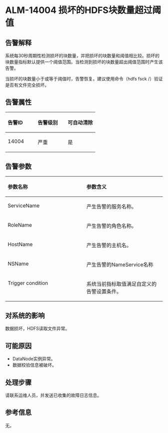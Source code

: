 # ALM-14004 损坏的HDFS块数量超过阈值<a name="ZH-CN_TOPIC_0174499350"></a>

## 告警解释<a name="zh-cn_topic_0093195050_zh-cn_topic_0035998724_section31497787"></a>

系统每30秒周期性检测损坏的块数量，并把损坏的块数量和阈值相比较。损坏的块数量指标默认提供一个阈值范围。当检测到损坏的块数量超出阈值范围时产生该告警。

当损坏的块数量小于或等于阈值时，告警恢复。建议使用命令（hdfs fsck /）验证是否有文件完全损坏。

## 告警属性<a name="zh-cn_topic_0093195050_zh-cn_topic_0035998724_section15044627"></a>

<a name="zh-cn_topic_0093195050_zh-cn_topic_0035998724_table32368095"></a>
<table><thead align="left"><tr id="zh-cn_topic_0093195050_zh-cn_topic_0035998724_row53402119"><th class="cellrowborder" valign="top" width="33.33333333333333%" id="mcps1.1.4.1.1"><p id="zh-cn_topic_0093195050_zh-cn_topic_0035998724_p30604389"><a name="zh-cn_topic_0093195050_zh-cn_topic_0035998724_p30604389"></a><a name="zh-cn_topic_0093195050_zh-cn_topic_0035998724_p30604389"></a>告警ID</p>
</th>
<th class="cellrowborder" valign="top" width="33.33333333333333%" id="mcps1.1.4.1.2"><p id="zh-cn_topic_0093195050_zh-cn_topic_0035998724_p63036484"><a name="zh-cn_topic_0093195050_zh-cn_topic_0035998724_p63036484"></a><a name="zh-cn_topic_0093195050_zh-cn_topic_0035998724_p63036484"></a>告警级别</p>
</th>
<th class="cellrowborder" valign="top" width="33.33333333333333%" id="mcps1.1.4.1.3"><p id="zh-cn_topic_0093195050_zh-cn_topic_0035998724_p5681612"><a name="zh-cn_topic_0093195050_zh-cn_topic_0035998724_p5681612"></a><a name="zh-cn_topic_0093195050_zh-cn_topic_0035998724_p5681612"></a>可自动清除</p>
</th>
</tr>
</thead>
<tbody><tr id="zh-cn_topic_0093195050_zh-cn_topic_0035998724_row57557412"><td class="cellrowborder" valign="top" width="33.33333333333333%" headers="mcps1.1.4.1.1 "><p id="zh-cn_topic_0093195050_zh-cn_topic_0035998724_p31638772"><a name="zh-cn_topic_0093195050_zh-cn_topic_0035998724_p31638772"></a><a name="zh-cn_topic_0093195050_zh-cn_topic_0035998724_p31638772"></a>14004</p>
</td>
<td class="cellrowborder" valign="top" width="33.33333333333333%" headers="mcps1.1.4.1.2 "><p id="zh-cn_topic_0093195050_zh-cn_topic_0035998724_p12603749"><a name="zh-cn_topic_0093195050_zh-cn_topic_0035998724_p12603749"></a><a name="zh-cn_topic_0093195050_zh-cn_topic_0035998724_p12603749"></a>严重</p>
</td>
<td class="cellrowborder" valign="top" width="33.33333333333333%" headers="mcps1.1.4.1.3 "><p id="zh-cn_topic_0093195050_zh-cn_topic_0035998724_p14270750"><a name="zh-cn_topic_0093195050_zh-cn_topic_0035998724_p14270750"></a><a name="zh-cn_topic_0093195050_zh-cn_topic_0035998724_p14270750"></a>是</p>
</td>
</tr>
</tbody>
</table>

## 告警参数<a name="zh-cn_topic_0093195050_zh-cn_topic_0035998724_section1183915"></a>

<a name="zh-cn_topic_0093195050_zh-cn_topic_0035998724_table15080136"></a>
<table><thead align="left"><tr id="zh-cn_topic_0093195050_zh-cn_topic_0035998724_row66592127"><th class="cellrowborder" valign="top" width="50%" id="mcps1.1.3.1.1"><p id="zh-cn_topic_0093195050_zh-cn_topic_0035998724_p25253189"><a name="zh-cn_topic_0093195050_zh-cn_topic_0035998724_p25253189"></a><a name="zh-cn_topic_0093195050_zh-cn_topic_0035998724_p25253189"></a>参数名称</p>
</th>
<th class="cellrowborder" valign="top" width="50%" id="mcps1.1.3.1.2"><p id="zh-cn_topic_0093195050_zh-cn_topic_0035998724_p32242465"><a name="zh-cn_topic_0093195050_zh-cn_topic_0035998724_p32242465"></a><a name="zh-cn_topic_0093195050_zh-cn_topic_0035998724_p32242465"></a>参数含义</p>
</th>
</tr>
</thead>
<tbody><tr id="zh-cn_topic_0093195050_zh-cn_topic_0035998724_row61502840"><td class="cellrowborder" valign="top" width="50%" headers="mcps1.1.3.1.1 "><p id="zh-cn_topic_0093195050_zh-cn_topic_0035998724_p15674164"><a name="zh-cn_topic_0093195050_zh-cn_topic_0035998724_p15674164"></a><a name="zh-cn_topic_0093195050_zh-cn_topic_0035998724_p15674164"></a>ServiceName</p>
</td>
<td class="cellrowborder" valign="top" width="50%" headers="mcps1.1.3.1.2 "><p id="zh-cn_topic_0093195050_zh-cn_topic_0035998724_p61647805"><a name="zh-cn_topic_0093195050_zh-cn_topic_0035998724_p61647805"></a><a name="zh-cn_topic_0093195050_zh-cn_topic_0035998724_p61647805"></a>产生告警的服务名称。</p>
</td>
</tr>
<tr id="zh-cn_topic_0093195050_zh-cn_topic_0035998724_row17959338"><td class="cellrowborder" valign="top" width="50%" headers="mcps1.1.3.1.1 "><p id="zh-cn_topic_0093195050_zh-cn_topic_0035998724_p45420240"><a name="zh-cn_topic_0093195050_zh-cn_topic_0035998724_p45420240"></a><a name="zh-cn_topic_0093195050_zh-cn_topic_0035998724_p45420240"></a>RoleName</p>
</td>
<td class="cellrowborder" valign="top" width="50%" headers="mcps1.1.3.1.2 "><p id="zh-cn_topic_0093195050_zh-cn_topic_0035998724_p55160823"><a name="zh-cn_topic_0093195050_zh-cn_topic_0035998724_p55160823"></a><a name="zh-cn_topic_0093195050_zh-cn_topic_0035998724_p55160823"></a>产生告警的角色名称。</p>
</td>
</tr>
<tr id="zh-cn_topic_0093195050_zh-cn_topic_0035998724_row26685362"><td class="cellrowborder" valign="top" width="50%" headers="mcps1.1.3.1.1 "><p id="zh-cn_topic_0093195050_zh-cn_topic_0035998724_p14030717"><a name="zh-cn_topic_0093195050_zh-cn_topic_0035998724_p14030717"></a><a name="zh-cn_topic_0093195050_zh-cn_topic_0035998724_p14030717"></a>HostName</p>
</td>
<td class="cellrowborder" valign="top" width="50%" headers="mcps1.1.3.1.2 "><p id="zh-cn_topic_0093195050_zh-cn_topic_0035998724_p62746268"><a name="zh-cn_topic_0093195050_zh-cn_topic_0035998724_p62746268"></a><a name="zh-cn_topic_0093195050_zh-cn_topic_0035998724_p62746268"></a>产生告警的主机名。</p>
</td>
</tr>
<tr id="zh-cn_topic_0093195050_zh-cn_topic_0035998724_row27845503"><td class="cellrowborder" valign="top" width="50%" headers="mcps1.1.3.1.1 "><p id="zh-cn_topic_0093195050_zh-cn_topic_0035998724_p40893240"><a name="zh-cn_topic_0093195050_zh-cn_topic_0035998724_p40893240"></a><a name="zh-cn_topic_0093195050_zh-cn_topic_0035998724_p40893240"></a>NSName</p>
</td>
<td class="cellrowborder" valign="top" width="50%" headers="mcps1.1.3.1.2 "><p id="zh-cn_topic_0093195050_zh-cn_topic_0035998724_p24018105"><a name="zh-cn_topic_0093195050_zh-cn_topic_0035998724_p24018105"></a><a name="zh-cn_topic_0093195050_zh-cn_topic_0035998724_p24018105"></a>产生告警的NameService名称</p>
</td>
</tr>
<tr id="zh-cn_topic_0093195050_zh-cn_topic_0035998724_row14836356"><td class="cellrowborder" valign="top" width="50%" headers="mcps1.1.3.1.1 "><p id="zh-cn_topic_0093195050_zh-cn_topic_0035998724_p60894213"><a name="zh-cn_topic_0093195050_zh-cn_topic_0035998724_p60894213"></a><a name="zh-cn_topic_0093195050_zh-cn_topic_0035998724_p60894213"></a>Trigger condition</p>
</td>
<td class="cellrowborder" valign="top" width="50%" headers="mcps1.1.3.1.2 "><p id="zh-cn_topic_0093195050_zh-cn_topic_0035998724_p33484259"><a name="zh-cn_topic_0093195050_zh-cn_topic_0035998724_p33484259"></a><a name="zh-cn_topic_0093195050_zh-cn_topic_0035998724_p33484259"></a>系统当前指标取值满足自定义的告警设置条件。</p>
</td>
</tr>
</tbody>
</table>

## 对系统的影响<a name="zh-cn_topic_0093195050_zh-cn_topic_0035998724_section10655236"></a>

数据损坏，HDFS读取文件异常。

## 可能原因<a name="zh-cn_topic_0093195050_zh-cn_topic_0035998724_section28788263"></a>

-   DataNode实例异常。
-   数据校验信息被破坏。

## 处理步骤<a name="zh-cn_topic_0093195050_zh-cn_topic_0035998724_section57767782"></a>

请联系运维人员，并发送已收集的故障日志信息。

## 参考信息<a name="zh-cn_topic_0093195050_zh-cn_topic_0035998724_section50147992"></a>

无。

